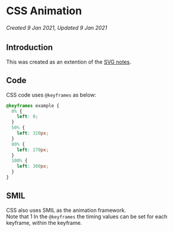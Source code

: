 # CSS Animation

###### Created 9 Jan 2021, Updated 9 Jan 2021

## Introduction

This was created as an extention of the [SVG notes](//code/svg).

## Code

CSS code uses `@keyframes` as below:

```css
@keyframes example {
  0% {
    left: 0;
  }
  50% {
    left: 320px;
  }
  80% {
    left: 270px;
  }
  100% {
    left: 300px;
  }
}
```

## SMIL

CSS also uses SMIL as the animation framework.  
Note that 1
In the `@keyframes` the timing values can be set for each keyframe, within the keyframe.

